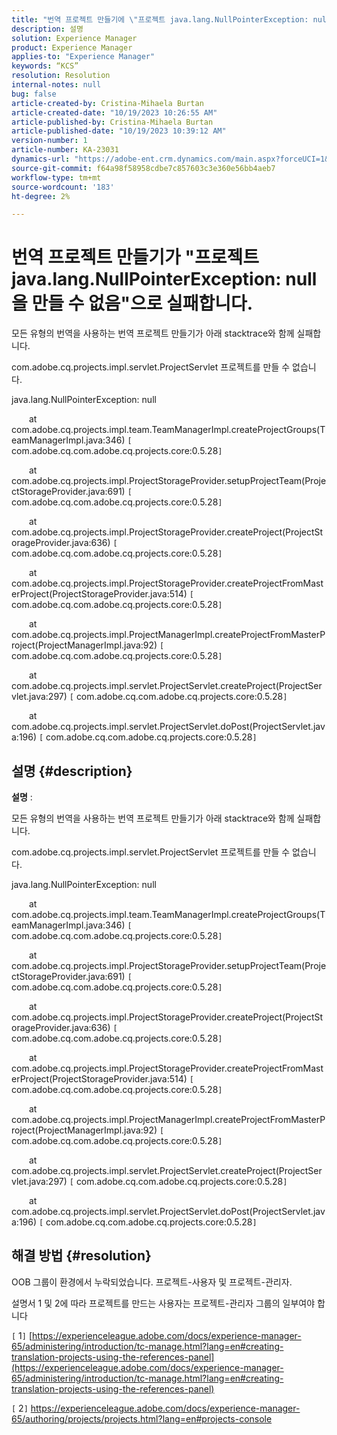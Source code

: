 ```yaml
---
title: "번역 프로젝트 만들기에 \"프로젝트 java.lang.NullPointerException: null\"로 실패합니다."
description: 설명
solution: Experience Manager
product: Experience Manager
applies-to: "Experience Manager"
keywords: “KCS”
resolution: Resolution
internal-notes: null
bug: false
article-created-by: Cristina-Mihaela Burtan
article-created-date: "10/19/2023 10:26:55 AM"
article-published-by: Cristina-Mihaela Burtan
article-published-date: "10/19/2023 10:39:12 AM"
version-number: 1
article-number: KA-23031
dynamics-url: "https://adobe-ent.crm.dynamics.com/main.aspx?forceUCI=1&pagetype=entityrecord&etn=knowledgearticle&id=ef383bff-696e-ee11-8df0-6045bd006793"
source-git-commit: f64a98f58958cdbe7c857603c3e360e56bb4aeb7
workflow-type: tm+mt
source-wordcount: '183'
ht-degree: 2%

---
```


# 번역 프로젝트 만들기가 &quot;프로젝트 java.lang.NullPointerException: null을 만들 수 없음&quot;으로 실패합니다.


모든 유형의 번역을 사용하는 번역 프로젝트 만들기가 아래 stacktrace와 함께 실패합니다.

com.adobe.cq.projects.impl.servlet.ProjectServlet 프로젝트를 만들 수 없습니다.

java.lang.NullPointerException: null

  at com.adobe.cq.projects.impl.team.TeamManagerImpl.createProjectGroups(TeamManagerImpl.java:346) `[` com.adobe.cq.com.adobe.cq.projects.core:0.5.28`]`

  at com.adobe.cq.projects.impl.ProjectStorageProvider.setupProjectTeam(ProjectStorageProvider.java:691) `[` com.adobe.cq.com.adobe.cq.projects.core:0.5.28`]`

  at com.adobe.cq.projects.impl.ProjectStorageProvider.createProject(ProjectStorageProvider.java:636) `[` com.adobe.cq.com.adobe.cq.projects.core:0.5.28`]`

  at com.adobe.cq.projects.impl.ProjectStorageProvider.createProjectFromMasterProject(ProjectStorageProvider.java:514) `[` com.adobe.cq.com.adobe.cq.projects.core:0.5.28`]`

  at com.adobe.cq.projects.impl.ProjectManagerImpl.createProjectFromMasterProject(ProjectManagerImpl.java:92) `[` com.adobe.cq.com.adobe.cq.projects.core:0.5.28`]`

  at com.adobe.cq.projects.impl.servlet.ProjectServlet.createProject(ProjectServlet.java:297) `[` com.adobe.cq.com.adobe.cq.projects.core:0.5.28`]`

  at com.adobe.cq.projects.impl.servlet.ProjectServlet.doPost(ProjectServlet.java:196) `[` com.adobe.cq.com.adobe.cq.projects.core:0.5.28`]`

## 설명 {#description}


<b>설명</b> :

모든 유형의 번역을 사용하는 번역 프로젝트 만들기가 아래 stacktrace와 함께 실패합니다.

com.adobe.cq.projects.impl.servlet.ProjectServlet 프로젝트를 만들 수 없습니다.

java.lang.NullPointerException: null

  at com.adobe.cq.projects.impl.team.TeamManagerImpl.createProjectGroups(TeamManagerImpl.java:346) `[` com.adobe.cq.com.adobe.cq.projects.core:0.5.28`]`

  at com.adobe.cq.projects.impl.ProjectStorageProvider.setupProjectTeam(ProjectStorageProvider.java:691) `[` com.adobe.cq.com.adobe.cq.projects.core:0.5.28`]`

  at com.adobe.cq.projects.impl.ProjectStorageProvider.createProject(ProjectStorageProvider.java:636) `[` com.adobe.cq.com.adobe.cq.projects.core:0.5.28`]`

  at com.adobe.cq.projects.impl.ProjectStorageProvider.createProjectFromMasterProject(ProjectStorageProvider.java:514) `[` com.adobe.cq.com.adobe.cq.projects.core:0.5.28`]`

  at com.adobe.cq.projects.impl.ProjectManagerImpl.createProjectFromMasterProject(ProjectManagerImpl.java:92) `[` com.adobe.cq.com.adobe.cq.projects.core:0.5.28`]`

  at com.adobe.cq.projects.impl.servlet.ProjectServlet.createProject(ProjectServlet.java:297) `[` com.adobe.cq.com.adobe.cq.projects.core:0.5.28`]`

  at com.adobe.cq.projects.impl.servlet.ProjectServlet.doPost(ProjectServlet.java:196) `[` com.adobe.cq.com.adobe.cq.projects.core:0.5.28`]`


## 해결 방법 {#resolution}


OOB 그룹이 환경에서 누락되었습니다. 프로젝트-사용자 및 프로젝트-관리자.

설명서 1 및 2에 따라 프로젝트를 만드는 사용자는 프로젝트-관리자 그룹의 일부여야 합니다

&#x200B;&#x200B;&#x200B;&#x200B;`[` 1`]`  [https://experienceleague.adobe.com/docs/experience-manager-65/administering/introduction/tc-manage.html?lang=en#creating-translation-projects-using-the-references-panel](https://experienceleague.adobe.com/docs/experience-manager-65/administering/introduction/tc-manage.html?lang=en#creating-translation-projects-using-the-references-panel)

`[` 2`]`  https://experienceleague.adobe.com/docs/experience-manager-65/authoring/projects/projects.html?lang=en#projects-console
